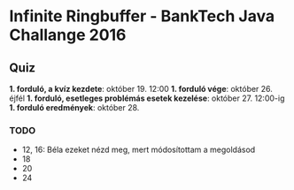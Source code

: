 # Infinite Ringbuffer - BankTech Java Challange 2016

## Quiz

**1. forduló, a kvíz kezdete**: október 19. 12:00
**1. forduló vége**: október 26. éjfél
**1. forduló, esetleges problémás esetek kezelése**: október 27. 12:00-ig
**1. forduló eredmények**: október 28.

### TODO

- 12, 16: Béla ezeket nézd meg, mert módosítottam a megoldásod
- 18
- 20
- 24
